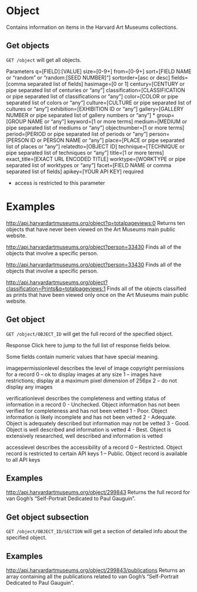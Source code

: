 # Object

Contains information on items in the Harvard Art Museums collections.

## Get objects

`GET /object` will get all objects.

Parameters
q=[FIELD]:[VALUE]
size=[0-9+]
from=[0-9+]
sort=[FIELD NAME or “random” or “random:[SEED NUMBER]”]
sortorder=[asc or desc]
fields=[comma separated list of fields]
hasimage=[0 or 1]
century=[CENTURY or pipe separated list of centuries or “any”]
classification=[CLASSIFICATION or pipe separated list of classifications or “any”]
color=[COLOR or pipe separated list of colors or “any”]
culture=[CULTURE or pipe separated list of cultures or “any”]
exhibition=[EXHIBITION ID or “any”]
gallery=[GALLERY NUMBER or pipe separated list of gallery numbers or “any”] *
group=[GROUP NAME or “any”]
keyword=[1 or more terms]
medium=[MEDIUM or pipe separated list of mediums or “any”]
objectnumber=[1 or more terms]
period=[PERIOD or pipe separated list of periods or “any”]
person=[PERSON ID or PERSON NAME or “any”]
place=[PLACE or pipe separated list of places or “any”]
relatedto=[OBJECT ID]
technique=[TECHNIQUE or pipe separated list of techniques or “any”]
title=[1 or more terms]
exact_title=[EXACT URL ENCODED TITLE]
worktype=[WORKTYPE or pipe separated list of worktypes or “any”]
facet=[FIELD NAME or comma separated list of fields]
apikey=[YOUR API KEY] required

* access is restricted to this parameter

# Examples

http://api.harvardartmuseums.org/object?q=totalpageviews:0
Returns ten objects that have never been viewed on the Art Museums main public website.

http://api.harvardartmuseums.org/object?person=33430
Finds all of the objects that involve a specific person.

http://api.harvardartmuseums.org/object?person=33430
Finds all of the objects that involve a specific person.

http://api.harvardartmuseums.org/object?classification=Prints&q=totalpageviews:1
Finds all of the objects classified as prints that have been viewed only once on the Art Museums main public website.


## Get object

`GET /object/OBJECT_ID` will get the full record of the specified object.

Response
Click here to jump to the full list of response fields below.

Some fields contain numeric values that have special meaning.

imagepermissionlevel describes the level of image copyright permissions for a record
0 – ok to display images at any size
1 – images have restrictions; display at a maximum pixel dimension of 256px
2 – do not display any images

verificationlevel describes the completeness and vetting status of information in a record
0 - Unchecked. Object information has not been verified for completeness and has not been vetted
1 - Poor. Object information is likely incomplete and has not been vetted
2 - Adequate. Object is adequately described but information may not be vetted
3 - Good. Object is well described and information is vetted
4 - Best. Object is extensively researched, well described and information is vetted

accesslevel describes the accessibility of a record
0 – Restricted. Object record is restricted to certain API keys
1 – Public. Object record is available to all API keys

## Examples

http://api.harvardartmuseums.org/object/299843
Returns the full record for van Gogh’s “Self-Portrait Dedicated to Paul Gauguin”.

## Get object subsection

`GET /object/OBJECT_ID/SECTION` will get a section of detailed info about the specified object.

## Examples 

http://api.harvardartmuseums.org/object/299843/publications
Returns an array containing all the publications related to van Gogh’s “Self-Portrait Dedicated to Paul Gauguin”.
